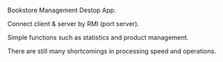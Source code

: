 Bookstore Management Destop App.

Connect client & server by RMI (port server).

Simple functions such as statistics and product management.

There are still many shortcomings in processing speed and operations.

